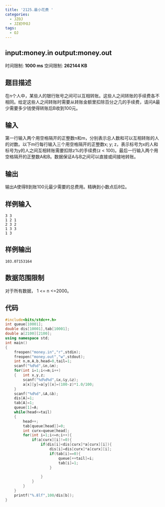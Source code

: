 ```yaml
---
title: '2125.最小花费 '
categories:
  - JZOJ
  - JZ初中OJ
tags:
  - OJ
---
```


## input:**money.in**   output:**money.out**

时间限制: **1000 ms**  空间限制: **262144 KB** 

## 题目描述

在n个人中，某些人的银行账号之间可以互相转账。这些人之间转账的手续费各不相同。给定这些人之间转账时需要从转账金额里扣除百分之几的手续费，请问A最少需要多少钱使得转账后B收到100元。



## 输入

第一行输入两个用空格隔开的正整数n和m，分别表示总人数和可以互相转账的人的对数。以下m行每行输入三个用空格隔开的正整数x; y; z，表示标号为x的人和标号为y的人之间互相转账需要扣除z%的手续费(z < 100)。最后一行输入两个用空格隔开的正整数A和B。数据保证A与B之间可以直接或间接地转账。

## 输出

输出A使得B到账100元最少需要的总费用。精确到小数点后8位。

## 样例输入

```
3 3
1 2 1
2 3 2
1 3 3
1 3
```

## 样例输出

```
103.07153164
```

## 数据范围限制

对于所有数据， 1 <= n <=2000。

## 代码

```cpp
#include<bits/stdc++.h>
int queue[10001];
double dis[10001],tab[10001];
double a[2100][2100];
using namespace std;
int main()
{
	freopen("money.in","r",stdin);
	freopen("money.out","w",stdout);
	int n,m,A,b,head=0,tail=1;
	scanf("%d%d",&n,&m);
	for(int i=1;i<=m;i++)
	{	int x,y,z;
 	    scanf("%d%d%d",&x,&y,&z);
	    a[x][y]=a[y][x]=(100-z)*1.0/100;
	}
	scanf("%d%d",&A,&b);
	dis[A]=1;
	tab[A]=1;
	queue[1]=A;
	while(head<=tail)
	{
		head++;
		tab[queue[head]]=0;
		int curx=queue[head];
		for(int i=1;i<=n;i++){
			if(a[curx][i]!=0){
				if(dis[i]<dis[curx]*a[curx][i]){
					dis[i]=dis[curx]*a[curx][i];
					if(tab[i]==0){
						queue[++tail]=i;
						tab[i]=1;
					}
						
				}
			}
		}
	}
	printf("%.8lf",100/dis[b]);
}
```

